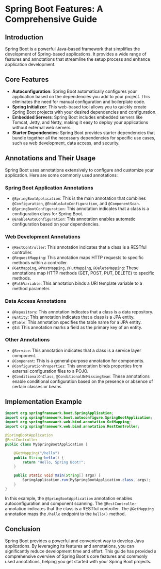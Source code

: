 # Spring Boot Features: A Comprehensive Guide

## Introduction
Spring Boot is a powerful Java-based framework that simplifies the development of Spring-based applications. It provides a wide range of features and annotations that streamline the setup process and enhance application development.

## Core Features
- **Autoconfiguration**: Spring Boot automatically configures your application based on the dependencies you add to your project. This eliminates the need for manual configuration and boilerplate code.
- **Spring Initializer**: This web-based tool allows you to quickly create Spring Boot projects with your desired dependencies and configuration.
- **Embedded Servers**: Spring Boot includes embedded servers like Tomcat, Jetty, and Netty, making it easy to deploy your applications without external web servers.
- **Starter Dependencies**: Spring Boot provides starter dependencies that bundle together all the necessary dependencies for specific use cases, such as web development, data access, and security.

## Annotations and Their Usage
Spring Boot uses annotations extensively to configure and customize your application. Here are some commonly used annotations:

### Spring Boot Application Annotations
- `@SpringBootApplication`: This is the main annotation that combines `@Configuration`, `@EnableAutoConfiguration`, and `@ComponentScan`.
- `@SpringBootConfiguration`: This annotation indicates that a class is a configuration class for Spring Boot.
- `@EnableAutoConfiguration`: This annotation enables automatic configuration based on your dependencies.

### Web Development Annotations
- `@RestController`: This annotation indicates that a class is a RESTful controller.
- `@RequestMapping`: This annotation maps HTTP requests to specific methods within a controller.
- `@GetMapping`, `@PostMapping`, `@PutMapping`, `@DeleteMapping`: These annotations map HTTP methods (GET, POST, PUT, DELETE) to specific methods.
- `@PathVariable`: This annotation binds a URI template variable to a method parameter.

### Data Access Annotations
- `@Repository`: This annotation indicates that a class is a data repository.
- `@Entity`: This annotation indicates that a class is a JPA entity.
- `@Table`: This annotation specifies the table name for a JPA entity.
- `@Id`: This annotation marks a field as the primary key of an entity.

### Other Annotations
- `@Service`: This annotation indicates that a class is a service layer component.
- `@Component`: This is a general-purpose annotation for components.
- `@ConfigurationProperties`: This annotation binds properties from external configuration files to a POJO.
- `@ConditionalOnClass`, `@ConditionalOnMissingBean`: These annotations enable conditional configuration based on the presence or absence of certain classes or beans.

## Implementation Example

```java
import org.springframework.boot.SpringApplication;
import org.springframework.boot.autoconfigure.SpringBootApplication;
import org.springframework.web.bind.annotation.GetMapping;
import org.springframework.web.bind.annotation.RestController;

@SpringBootApplication
@RestController
public class MySpringBootApplication {

    @GetMapping("/hello")
    public String hello() {
        return "Hello, Spring Boot!";
    }

    public static void main(String[] args) {
        SpringApplication.run(MySpringBootApplication.class, args);
    }
}
```

In this example, the `@SpringBootApplication` annotation enables autoconfiguration and component scanning. The `@RestController` annotation indicates that the class is a RESTful controller. The `@GetMapping` annotation maps the `/hello` endpoint to the `hello()` method.

## Conclusion
Spring Boot provides a powerful and convenient way to develop Java applications. By leveraging its features and annotations, you can significantly reduce development time and effort. This guide has provided a comprehensive overview of Spring Boot's core features and commonly used annotations, helping you get started with your Spring Boot projects.